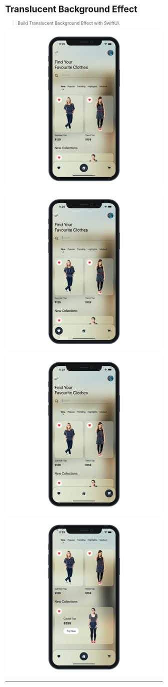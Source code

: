 # Translucent Background Effect

> Build Translucent Background Effect with SwiftUI.

![Translucent Background Effect 1](./TranslucentBackgroundEffect_1.png "Translucent Background Effect 1")

![Translucent Background Effect 2](./TranslucentBackgroundEffect_2.png "Translucent Background Effect 2")

![Translucent Background Effect 3](./TranslucentBackgroundEffect_3.png "Translucent Background Effect 3")

![Translucent Background Effect 4](./TranslucentBackgroundEffect_4.png "Translucent Background Effect 4")

---
